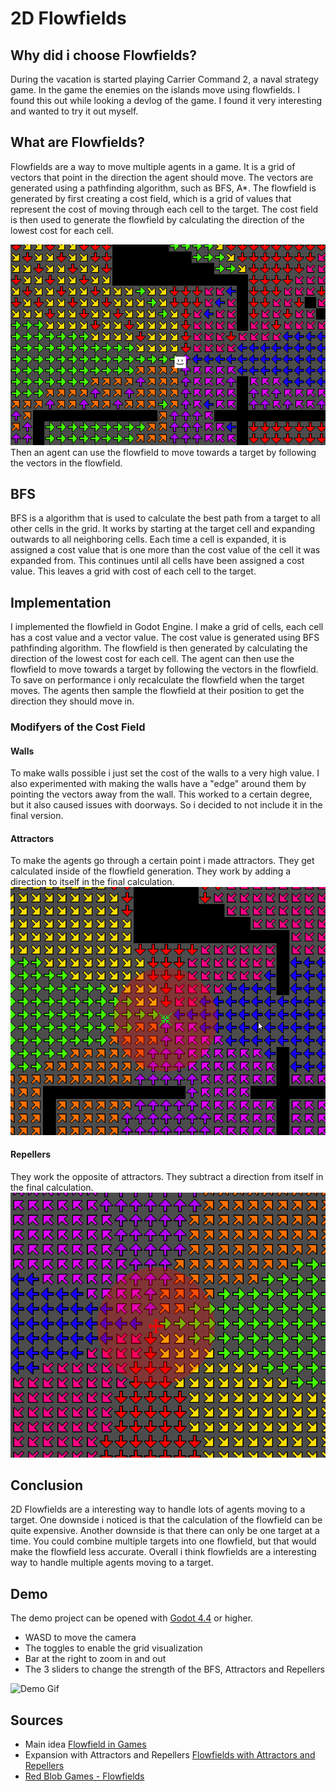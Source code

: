 # 2D Flowfields

## Why did i choose Flowfields?
During the vacation is started playing Carrier Command 2, a naval strategy game. In the game the enemies on the islands move using flowfields. I found this out while looking a devlog of the game. I found it very interesting and wanted to try it out myself.

## What are Flowfields?
Flowfields are a way to move multiple agents in a game. It is a grid of vectors that point in the direction the agent should move. The vectors are generated using a pathfinding algorithm, such as BFS, A*. The flowfield is generated by first creating a cost field, which is a grid of values that represent the cost of moving through each cell to the target. The cost field is then used to generate the flowfield by calculating the direction of the lowest cost for each cell.
<!-- image -->
![Flowfield Example](github-assets/flowfield_example.png)
Then an agent can use the flowfield to move towards a target by following the vectors in the flowfield.

## BFS
BFS is a algorithm that is used to calculate the best path from a target to all other cells in the grid. It works by starting at the target cell and expanding outwards to all neighboring cells. Each time a cell is expanded, it is assigned a cost value that is one more than the cost value of the cell it was expanded from. This continues until all cells have been assigned a cost value. This leaves a grid with cost of each cell to the target.


## Implementation
I implemented the flowfield in Godot Engine. I make a grid of cells, each cell has a cost value and a vector value. The cost value is generated using BFS pathfinding algorithm. The flowfield is then generated by calculating the direction of the lowest cost for each cell. The agent can then use the flowfield to move towards a target by following the vectors in the flowfield.
To save on performance i only recalculate the flowfield when the target moves. The agents then sample the flowfield at their position to get the direction they should move in.

### Modifyers of the Cost Field
#### Walls
To make walls possible i just set the cost of the walls to a very high value.
I also experimented with making the walls have a "edge" around them by pointing the vectors away from the wall. This worked to a certain degree, but it also caused issues with doorways. So i decided to not include it in the final version.

#### Attractors
To make the agents go through a certain point i made attractors. They get calculated inside of the flowfield generation. They work by adding a direction to itself in the final calculation.
![Attractor Example](github-assets/attractor_example.png)

#### Repellers
They work the opposite of attractors. They subtract a direction from itself in the final calculation.
![Repeller Example](github-assets/repeller_example.png)


## Conclusion
2D Flowfields are a interesting way to handle lots of agents moving to a target. One downside i noticed is that the calculation of the flowfield can be quite expensive. Another downside is that there can only be one target at a time. You could combine multiple targets into one flowfield, but that would make the flowfield less accurate. Overall i think flowfields are a interesting way to handle multiple agents moving to a target.

## Demo
The demo project can be opened with [Godot 4.4](https://godotengine.org/download/windows) or higher. 

- WASD to move the camera
- The toggles to enable the grid visualization
- Bar at the right to zoom in and out
- The 3 sliders to change the strength of the BFS, Attractors and Repellers

![Demo Gif](github-assets/demo_example.gif)

## Sources
- Main idea [Flowfield in Games](https://www.youtube.com/watch?v=tVGixG_N_Pg)
- Expansion with Attractors and Repellers [Flowfields with Attractors and Repellers](https://www.youtube.com/watch?v=-DPhpyzjWKc)
- [Red Blob Games - Flowfields](https://www.redblobgames.com/pathfinding/tower-defense/)
